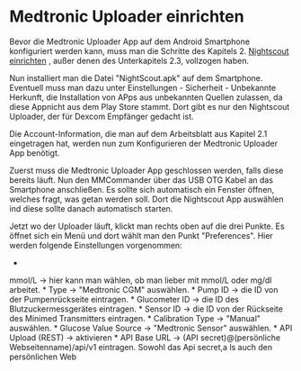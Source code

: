 # Medtronic Uploader einrichten

Bevor die Medtronic Uploader App auf dem Android Smartphone konfiguriert werden kann, muss man die Schritte des Kapitels 2. [Nightscout einrichten](../../nightscout/nightscout_einrichten.html) , außer denen des Unterkapitels 2.3, vollzogen haben.

Nun installiert man die Datei "NightScout.apk" auf dem Smartphone. Eventuell muss man dazu unter Einstellungen - Sicherheit - Unbekannte Herkunft, die Installation von APps aus unbekannten Quellen zulassen, da diese Appnicht aus dem Play Store stammt. Dort gibt es nur den Nightscout Uploader, der für Dexcom Empfänger gedacht ist.

Die Account-Information, die man auf dem Arbeitsblatt aus Kapitel 2.1 eingetragen hat, werden nun zum Konfigurieren der Medtronic Uploader App benötigt.

Zuerst muss die Medtronic Uploader App geschlossen werden, falls diese bereits läuft. Nun den MMCommander über das USB OTG Kabel an das Smartphone anschließen. Es sollte sich automatisch ein Fenster öffnen, welches fragt, was getan werden soll. Dort die Nightscout App auswählen ind diese sollte danach automatisch starten.

Jetzt wo der Uploader läuft, klickt man rechts oben auf die drei Punkte. Es öffnet sich ein Menü und dort wählt man den Punkt "Preferences". Hier werden folgende Einstellungen vorgenommen:

* 
mmol/L -> hier kann man wählen, ob man lieber mit mmol/L oder mg/dl arbeitet.
* 
Type -> "Medtronic CGM" auswählen.
* 
Pump ID -> die ID von der Pumpenrückseite eintragen.
* 
Glucometer ID -> die ID des Blutzuckermessgerätes eintragen.
* 
Sensor ID -> die ID von der Rückseite des Minimed Transmitters eintragen.
* 
Calibration Type -> "Manual" auswählen.
* 
Glucose Value Source -> "Medtronic Sensor" auswählen.
* 
API Upload (REST) -> aktivieren
* 
API Base URL -> (API secret)@(persönliche Webseitenname)/api/v1 eintragen. Sowohl das Api secret,a ls auch den persönlichen Web





